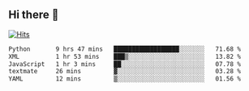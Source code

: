 ## Hi there 👋

<!--
**alihaqberdi/alihaqberdi** is a ✨ _special_ ✨ repository because its `README.md` (this file) appears on your GitHub profile.

Here are some ideas to get you started:

- 🔭 I’m currently working on ...
- 🌱 I’m currently learning ...
- 👯 I’m looking to collaborate on ...
- 🤔 I’m looking for help with ...
- 💬 Ask me about ...
- 📫 How to reach me: ...
- 😄 Pronouns: ...
- ⚡ Fun fact: ...
-->

[![Hits](https://hits.sh/github.com/alihaqberdi.svg)](https://hits.sh/github.com/alihaqberdi/)

<!--START_SECTION:waka-->

```txt
Python       9 hrs 47 mins   ██████████████████░░░░░░░   71.68 %
XML          1 hr 53 mins    ███▒░░░░░░░░░░░░░░░░░░░░░   13.82 %
JavaScript   1 hr 3 mins     ██░░░░░░░░░░░░░░░░░░░░░░░   07.78 %
textmate     26 mins         ▓░░░░░░░░░░░░░░░░░░░░░░░░   03.28 %
YAML         12 mins         ▒░░░░░░░░░░░░░░░░░░░░░░░░   01.56 %
```

<!--END_SECTION:waka-->
